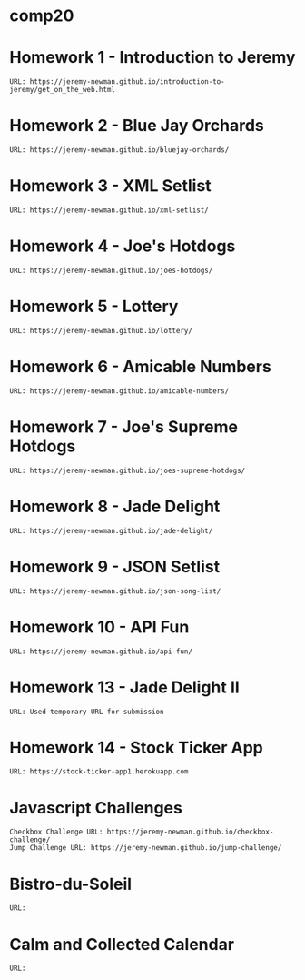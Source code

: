 # comp20

# Homework 1 - Introduction to Jeremy
    URL: https://jeremy-newman.github.io/introduction-to-jeremy/get_on_the_web.html
# Homework 2 - Blue Jay Orchards
    URL: https://jeremy-newman.github.io/bluejay-orchards/
# Homework 3 - XML Setlist
    URL: https://jeremy-newman.github.io/xml-setlist/
# Homework 4 - Joe's Hotdogs
    URL: https://jeremy-newman.github.io/joes-hotdogs/
# Homework 5 - Lottery
    URL: https://jeremy-newman.github.io/lottery/
# Homework 6 - Amicable Numbers
    URL: https://jeremy-newman.github.io/amicable-numbers/
# Homework 7 - Joe's Supreme Hotdogs
    URL: https://jeremy-newman.github.io/joes-supreme-hotdogs/
# Homework 8 - Jade Delight
    URL: https://jeremy-newman.github.io/jade-delight/
# Homework 9 - JSON Setlist
    URL: https://jeremy-newman.github.io/json-song-list/
# Homework 10 - API Fun
    URL: https://jeremy-newman.github.io/api-fun/
# Homework 13 - Jade Delight II
    URL: Used temporary URL for submission
# Homework 14 - Stock Ticker App
    URL: https://stock-ticker-app1.herokuapp.com
# Javascript Challenges
    Checkbox Challenge URL: https://jeremy-newman.github.io/checkbox-challenge/
    Jump Challenge URL: https://jeremy-newman.github.io/jump-challenge/
# Bistro-du-Soleil
    URL:
# Calm and Collected Calendar
    URL: 
